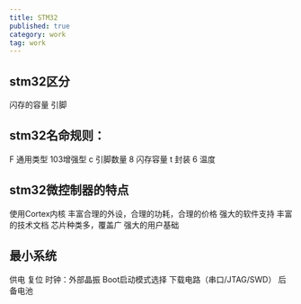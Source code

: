 ```yaml
---
title: STM32
published: true
category: work
tag: work
---
```


## stm32区分
闪存的容量
引脚

## stm32名命规则：
F 通用类型
103增强型
c 引脚数量
8 闪存容量
t 封装
6 温度

## stm32微控制器的特点
使用Cortex内核
丰富合理的外设，合理的功耗，合理的价格
强大的软件支持
丰富的技术文档
芯片种类多，覆盖广
强大的用户基础

## 最小系统

供电
复位
时钟：外部晶振
Boot启动模式选择
下载电路（串口/JTAG/SWD）
后备电池